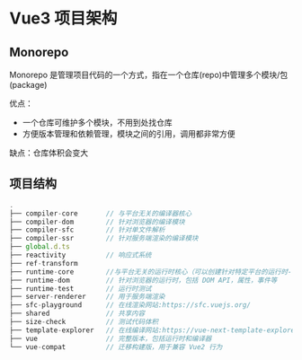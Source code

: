 # Vue3 项目架构

## Monorepo 

Monorepo 是管理项目代码的一个方式，指在一个仓库(repo)中管理多个模块/包(package)

优点：
- 一个仓库可维护多个模块，不用到处找仓库
- 方便版本管理和依赖管理，模块之间的引用，调用都非常方便

缺点：仓库体积会变大

## 项目结构

```js
.
├── compiler-core       // 与平台无关的编译器核心
├── compiler-dom        // 针对浏览器的编译模块
├── compiler-sfc        // 针对单文件解析
├── compiler-ssr        // 针对服务端渲染的编译模块
├── global.d.ts         
├── reactivity          // 响应式系统
├── ref-transform       
├── runtime-core        //与平台无关的运行时核心（可以创建针对特定平台的运行时-自定义渲染器）
├── runtime-dom         // 针对浏览器的运行时，包括 DOM API，属性，事件等
├── runtime-test        // 运行时测试
├── server-renderer     // 用于服务端渲染
├── sfc-playground      // 在线渲染网站:https://sfc.vuejs.org/
├── shared              // 共享内容
├── size-check          // 测试代码体积
├── template-explorer   // 在线编译网站:https://vue-next-template-explorer.netlify.app/
├── vue                 // 完整版本，包括运行时和编译器
└── vue-compat          // 迁移构建版，用于兼容 Vue2 行为
```